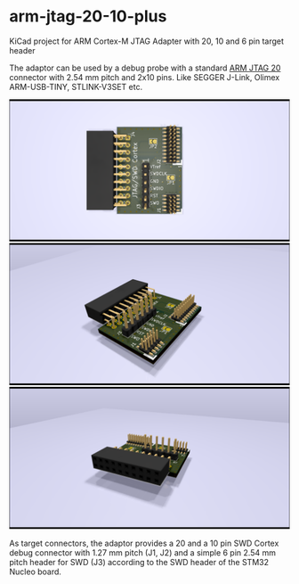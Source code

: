 # arm-jtag-20-10-plus
KiCad project for ARM Cortex-M JTAG Adapter with 20, 10 and 6 pin target header

The adaptor can be used by a debug probe with a standard [ARM JTAG 20](http://infocenter.arm.com/help/index.jsp?topic=/com.arm.doc.dui0499d/BEHEIHCE.html) connector with 2.54 mm pitch and 2x10 pins. Like SEGGER J-Link, Olimex ARM-USB-TINY, STLINK-V3SET etc.

![alt text](images/JtagArm20Adapter_top.png "Adaptor top view")
![alt text](images/JtagArm20Adapter_iso.png "Adaptor isometic view")
![alt text](images/JtagArm20Adapter_front.png "Adaptor front view")

As target connectors, the adaptor provides a 20 and a 10 pin SWD Cortex debug connector with 1.27 mm pitch (J1, J2) and a simple 6 pin 2.54 mm pitch header for SWD (J3) according to the SWD header of the STM32 Nucleo board.